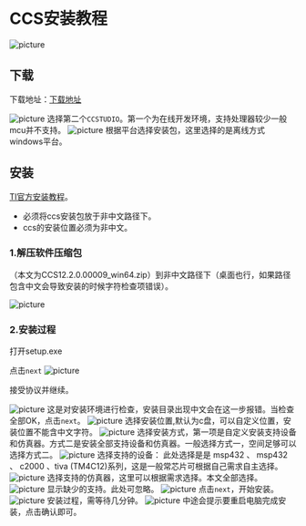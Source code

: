 <!--
 * @Author: luxun59 luxun59@126.com
 * @Date: 2023-03-13 10:20:22
 * @LastEditors: luxun59 luxun59@126.com
 * @LastEditTime: 2023-03-13 15:30:57
 * @FilePath: \c2000\start.md
 * @Description: 
 * 
 * Copyright (c) 2023 by luxun59@126.com, All Rights Reserved. 
-->

# CCS安装教程
![picture](/picture/ccs.png)
## 下载

下载地址：[下载地址](https://www.ti.com.cn/tool/cn/CCSTUDIO)

![picture](/picture/ccs-download.png)
选择第二个``CCSTUDIO``。第一个为在线开发环境，支持处理器较少一般mcu并不支持。
![picture](/picture/ccs-download2.png)
根据平台选择安装包，这里选择的是离线方式windows平台。


## 安装

[TI官方安装教程](https://software-dl.ti.com/ccs/esd/documents/users_guide/ccs_installation.html)。

- 必须将ccs安装包放于非中文路径下。
- ccs的安装位置必须为非中文。

### 1.解压软件压缩包
（本文为CCS12.2.0.00009_win64.zip）到非中文路径下（桌面也行，如果路径包含中文会导致安装的时候字符检查项错误）。

![picture](/picture/ccs-setup.png)

### 2.安装过程
打开setup.exe

点击``next``
![picture](/picture/ccs-1.png)


接受协议并继续。

![picture](/picture/ccs-2.png)
这是对安装环境进行检查，安装目录出现中文会在这一步报错。当检查全部OK，点击``next``。
![picture](/picture/ccs-3.png)
选择安装位置,默认为c盘，可以自定义位置，安装位置不能含中文字符。
![picture](/picture/ccs-4.png)
选择安装方式，第一项是自定义安装支持设备和仿真器。方式二是安装全部支持设备和仿真器。一般选择方式一，空间足够可以选择方式二。
![picture](/picture/ccs-5.png)
选择支持的设备：
此处选择是是 msp432 、 msp432 、 c2000 、tiva (TM4C12)系列，这是一般常芯片可根据自己需求自主选择。
![picture](/picture/ccs-6.png)
选择支持的仿真器，这里可以根据需求选择。本文全部选择。
![picture](/picture/ccs-7.png)
显示缺少的支持。此处可忽略。
![picture](/picture/ccs-8.png)
点击``next``，开始安装。
![picture](/picture/ccs-9.png)
安装过程，需等待几分钟。
![picture](/picture/ccs-10.png)
中途会提示要重启电脑完成安装，点击确认即可。


